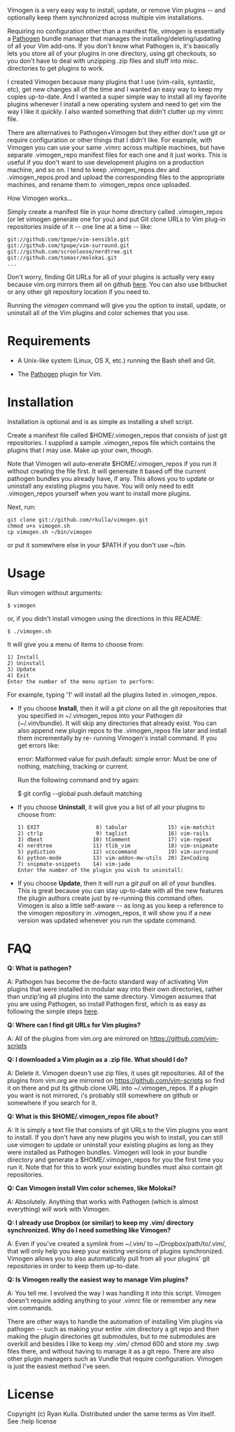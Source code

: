 
Vimogen is a very easy way to install, update, or remove Vim plugins --
and optionally keep them synchronized across multiple vim installations.

Requiring no configuration other than a manifest file, vimogen is essentially a 
<a href="https://github.com/tpope/vim-pathogen/">Pathogen</a> bundle manager 
that manages the installing/deleting/updating of all your Vim add-ons. If you don't know what Pathogen is, it's
basically lets you store all of your plugins in one directory, using git checkouts, so you don't have to deal
with unzipping .zip files and stuff into misc. directories to get plugins to work.

I created Vimogen because many plugins that I use (vim-rails, syntastic, etc), get new
changes all of the time and I wanted an easy way to keep my copies up-to-date. And I
wanted a super simple way to install all my favorite plugins whenever I install a new 
operating system and need to get vim the way I like it quickly. I also wanted something
that didn't clutter up my vimrc file. 

There are alternatives to Pathogen+Vimogen but they either don't use git or require configuration or other things
that I didn't like. For example, with Vimogen you can use your same .vimrc across multiple machines, but have
separate .vimogen_repo manifest files for each one and it just works. This is useful if you don't want to use
development plugins on a production machine, and so on. I tend to keep .vimogen_repos.dev and .vimogen_repos.prod
and upload the corresponding files to the appropriate machines, and rename them to .vimogen_repos once uploaded.


How Vimogen works...

Simply create a manifest file in your home directory called .vimogen_repos 
(or let vimogen generate one for you) and put Git clone URLs to Vim plug-in
repositories inside of it -- one line at a time -- like:
    
    git://github.com/tpope/vim-sensible.git
    git://github.com/tpope/vim-surround.git
    git://github.com/scrooloose/nerdtree.git
    git://github.com/tomasr/molokai.git
    ...

Don't worry, finding Git URLs for all of your plugins is actually very easy 
because vim.org mirrors them all on github <a href="https://github.com/vim-scripts">here</a>.
You can also use bitbucket or any other git repository location if you need to.

Running the _vimogen_ command will give you the option to install, update, or
uninstall all of the Vim plugins and color schemes that you use.

Requirements
============
* A Unix-like system (Linux, OS X, etc.) running the Bash shell and Git.

* The [Pathogen](https://github.com/tpope/vim-pathogen/ "Pathogen") plugin for Vim.

Installation
============
Installation is optional and is as simple as installing a shell script.

Create a manifest file called $HOME/.vimogen_repos that consists
of just git repositories. I supplied a sample .vimogen_repos file
which contains the plugins that I may use. Make up your own, though.

Note that Vimogen wil auto-enerate $HOME/.vimogen_repos if you run it
without creating the file first. It will genereate it based off the
current pathogen bundles you already have, if any. This allows you to
update or uninstall any existing plugins you have. You will only need
to edit .vimogen_repos yourself when you want to install more plugins.

Next, run:

    git clone git://github.com/rkulla/vimogen.git
    chmod u+x vimogen.sh
    cp vimogen.sh ~/bin/vimogen 
    
or put it somewhere else in your $PATH if you don't use ~/bin.

Usage
=====
Run vimogen without arguments:

    $ vimogen

or, if you didn't install vimogen using the directions in this README:

    $ ./vimogen.sh

It will give you a menu of items to choose from:

    1) Install
    2) Uninstall
    3) Update
    4) Exit
    Enter the number of the menu option to perform:

For example, typing '1' will install all the plugins listed in .vimogen_repos.

*    If you choose __Install__, then it will a _git clone_ on all the git repositories 
that you specified in ~/.vimogen_repos into your Pathogen dir (~/.vim/bundle).
It will skip any directories that already exist. You can also append new plugin
repos to the .vimogen_repos file later and install them incrementally by re-
running Vimogen's install command.
     If you get errors like:

        error: Malformed value for push.default: simple
        error: Must be one of nothing, matching, tracking or current.

     Run the following command and try again:

        $ git config --global push.default matching

*    If you choose __Uninstall__, it will give you a list of all your plugins to choose from:

         1) EXIT                  8) tabular             15) vim-matchit
         2) ctrlp                 9) taglist             16) vim-rails
         3) dbext                10) tComment            17) vim-repeat
         4) nerdtree             11) tlib_vim            18) vim-snipmate
         5) pydiction            12) vcscommand          19) vim-surround
         6) python-mode          13) vim-addon-mw-utils  20) ZenCoding
         7) snipmate-snippets    14) vim-jade
         Enter the number of the plugin you wish to uninstall:

    
*    If you choose __Update__, then it will run a _git pull_ on all of your bundles. 
This is great because you can stay up-to-date with all the new features the 
plugin authors create just by re-running this command often. Vimogen is also a little self-aware --
as long as you keep a reference to the vimogen repository in .vimogen_repos, it will show you
if a new version was updated whenever you run the update command.

FAQ
===
__Q: What is pathogen?__

A: Pathogen has become the de-facto standard way of activating Vim plugins
that were installed in modular way into their own directories, rather than
unzip'ing all plugins into the same directory. Vimogen assumes that you are 
using Pathogen, so install Pathogen first, which is as easy as following the
simple steps <a href="https://github.com/tpope/vim-pathogen">here</a>.

__Q: Where can I find git URLs for Vim plugins?__

A: All of the plugins from vim.org are mirrored on https://github.com/vim-scripts

__Q: I downloaded a Vim plugin as a .zip file. What should I do?__

A: Delete it. Vimogen doesn't use zip files, it uses git repositories. All of
the plugins from vim.org are mirrored on https://github.com/vim-scripts so
find it on there and put its github clone URL into ~/.vimogen_repos. If
a plugin you want is not mirrored, i's probably still somewhere on github
or somewhere if you search for it.

__Q: What is this $HOME/.vimogen_repos file about?__

A: It is simply a text file that consists of git URLs to the Vim plugins you
want to install. If you don't have any new plugins you wish to install, you
can still use vimogen to update or uninstall your existing plugins as long
as they were installed as Pathogen bundles. Vimogen will look in your bundle
directory and generate a $HOME/.vimogen_repos for you the first time you run 
it. Note that for this to work your existing bundles must also contain git 
repositories.

__Q: Can Vimogen install Vim color schemes, like Molokai?__

A: Absolutely. Anything that works with Pathogen (which is almost everything)
will work with Vimogen.

__Q: I already use Dropbox (or similar) to keep my .vim/ directory synchronized. 
Why do I need something like Vimogen?__

A: Even if you've created a symlink from ~/.vim/ to ~/Dropbox/path/to/.vim/, that
will only help you keep your existing versions of plugins synchronized. Vimogen 
allows you to also automatically pull from all your plugins' git repositories in
order to keep them up-to-date.

__Q: Is Vimogen really the easiest way to manage Vim plugins?__

A: You tell me. I evolved the way I was handling it into this script. Vimogen
doesn't require adding anything to your .vimrc file or remember any new vim commands. 

There are other ways to handle the automation of installing Vim plugins via 
pathogen -- such as making your entire .vim directory a git repo and then
making the plugin directories git submodules, but to me submodules are overkill and besides
I like to keep my .vim/ chmod 600 and store my .swp files there, and without having to manage
it as a git repo. There are also other plugin managers such as Vundle that require configuration.
Vimogen is just the easiest method I've seen.

License
=======
Copyright (c) Ryan Kulla. Distributed under the same terms as Vim itself. See :help license
